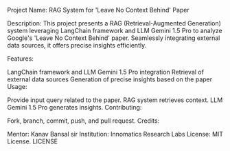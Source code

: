 Project Name: RAG System for 'Leave No Context Behind' Paper

Description:
This project presents a RAG (Retrieval-Augmented Generation) system leveraging LangChain framework and LLM Gemini 1.5 Pro to analyze Google's 'Leave No Context Behind' paper. Seamlessly integrating external data sources, it offers precise insights efficiently.

Features:

LangChain framework and LLM Gemini 1.5 Pro integration
Retrieval of external data sources
Generation of precise insights based on the paper
Usage:

Provide input query related to the paper.
RAG system retrieves context.
LLM Gemini 1.5 Pro generates insights.
Contributing:

Fork, branch, commit, push, and pull request.
Credits:

Mentor: Kanav Bansal sir
Institution: Innomatics Research Labs
License:
MIT License. LICENSE

